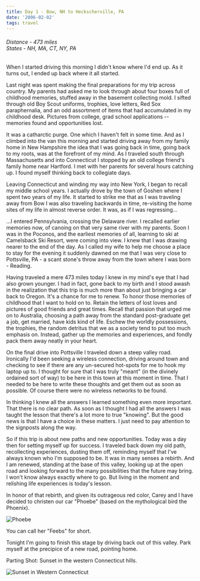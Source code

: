 ```yaml
---
title: Day 1 - Bow, NH to Heckscherville, PA
date: '2006-02-02'
tags: travel
---
```


<h6>Distance - 473 miles<br/>
States - NH, MA, CT, NY, PA</h6>
<p>When I started driving this morning I didn't know where I'd end up.  As it turns out, I ended up back where it all started.</p>
<p>Last night was spent making the final preparations for my trip across country.  My parents had asked me to look through about four boxes full of childhood memories, stuffed away in the basement collecting mold.  I sifted through old Boy Scout uniforms, trophies, love letters, Red Sox paraphernalia, and an odd assortment of items that had accumulated in my childhood desk.  Pictures from college, grad school applications -- memories found and opportunities lost.</p>
<p>It was a catharctic purge.  One which I haven't felt in some time.  And as I climbed into the van this morning and started driving away from my family home in New Hampshire the idea that I was going back in time, going back to my roots, was at the forefront of my mind.  As I traveled south through Massachusetts and into Connecticut I stopped by an old college friend's family home near Hartford.  I met with her parents for several hours catching up.  I found myself thinking back to collegiate days.</p>
<!--more-->
<p>Leaving Connecticut and winding my way into New York, I began to recall my middle school years.  I actually drove by the town of Goshen where I spent two years of my life.  It started to strike me that as I was traveling away from Bow I was also traveling backwards in time, re-visiting the home sites of my life in almost reverse order.  It was, as if I was regressing...</p>
<p>...I entered Pennsylvania, crossing the Delaware river.  I recalled earlier memories now, of canoing on that very same river with my parents.  Soon I was in the Poconos, and the earliest memories of all, learning to ski at Camelsback Ski Resort, were coming into view.  I knew that I was drawing nearer to the end of the day.  As I called my wife to help me choose a place to stay for the evening it suddenly dawned on me that I was very close to Pottsville, PA - a scant stone's throw away from the town where I was born - Reading.</p>
<p>Having traveled a mere 473 miles today I knew in my mind's eye that I had also grown younger.  I had in fact, gone back to my birth and I stood awash in the realization that this trip is much more than about just bringing a car back to Oregon.  It's a chance for me to renew.  To honor those memories of childhood that I want to hold on to.  Retain the letters of lost loves and pictures of good friends and great times.  Recall that passion that urged me on to Australia, choosing a path away from the standard post-graduate get a job, get married, have kids kind of life.  Eschew the worldly possessions, the trophies, the random detritus that we as a society tend to put too much emphasis on.  Instead, gather up the memories and experiences, and fondly pack them away neatly in your heart.</p>
<p>On the final drive into Pottsville I traveled down a steep valley road.  Ironically I'd been seeking a wireless connection, driving around town and checking to see if there are any un-secured hot-spots for me to hook my laptop up to.  I thought for sure that I was truly "meant" (in the divinely ordained sort of way) to be here in this town at this moment in time.  That I needed to be here to write these thoughts and get them out as soon as possible.  Of course there were no wireless networks to be found.</p>
<p>In thinking I knew all the answers I learned something even more important.  That there is no clear path.  As soon as I thought I had all the answers I was taught the lesson that there's a lot more to true "knowing".  But the good news is that I have a choice in these matters.  I just need to pay attention to the signposts along the way.</p>
<p>So if this trip is about new paths and new opportunities.  Today was a day then for setting myself up for success.  I traveled back down my old path, recollecting experiences, dusting them off, reminding myself that I've always known who I'm supposed to be.  It was in many senses a rebirth.  And I am renewed, standing at the base of this valley, looking up at the open road and looking forward to the many possibilities that the future may bring.  I won't know always exactly where to go.  But living in the moment and relishing life experiences is today's lesson.</p>
<p>In honor of that rebirth, and given its outrageous red color, Carey and I have decided to christen our car "Phoebe" (based on the mythological bird the Phoenix).</p>

![Phoebe](phoebe.jpg)

<p>You can call her "Feebs" for short.</p>
<p>Tonight I'm going to finish this stage by driving back out of this valley.  Park myself at the precipice of a new road, pointing home.</p>
<p>Parting Shot: Sunset in the western Connecticut hills.</p>

![Sunset in Western Connecticut](sunset.jpg)
